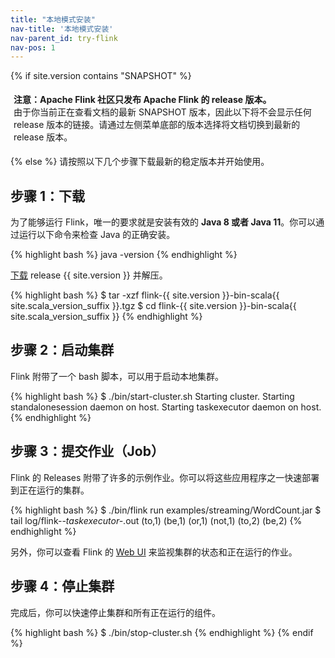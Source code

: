 ```yaml
---
title: "本地模式安装"
nav-title: '本地模式安装'
nav-parent_id: try-flink
nav-pos: 1
---
```

<!--
Licensed to the Apache Software Foundation (ASF) under one
or more contributor license agreements.  See the NOTICE file
distributed with this work for additional information
regarding copyright ownership.  The ASF licenses this file
to you under the Apache License, Version 2.0 (the
"License"); you may not use this file except in compliance
with the License.  You may obtain a copy of the License at

  http://www.apache.org/licenses/LICENSE-2.0

Unless required by applicable law or agreed to in writing,
software distributed under the License is distributed on an
"AS IS" BASIS, WITHOUT WARRANTIES OR CONDITIONS OF ANY
KIND, either express or implied.  See the License for the
specific language governing permissions and limitations
under the License.
-->
 
{% if site.version contains "SNAPSHOT" %}
<p style="border-radius: 5px; padding: 5px" class="bg-danger">
  <b>
  注意：Apache Flink 社区只发布 Apache Flink 的 release 版本。
  </b><br>
  由于你当前正在查看文档的最新 SNAPSHOT 版本，因此以下将不会显示任何 release 版本的链接。请通过左侧菜单底部的版本选择将文档切换到最新的 release 版本。
</p>
{% else %}
请按照以下几个步骤下载最新的稳定版本并开始使用。

<a name="step-1-download"></a>

## 步骤 1：下载

为了能够运行 Flink，唯一的要求就是安装有效的 __Java 8 或者 Java 11__。你可以通过运行以下命令来检查 Java 的正确安装。

{% highlight bash %}
java -version
{% endhighlight %}

[下载](https://flink.apache.org/downloads.html) release {{ site.version }} 并解压。

{% highlight bash %}
$ tar -xzf flink-{{ site.version }}-bin-scala{{ site.scala_version_suffix }}.tgz
$ cd flink-{{ site.version }}-bin-scala{{ site.scala_version_suffix }}
{% endhighlight %}

<a name="step-2-start-a-cluster"></a>

## 步骤 2：启动集群

Flink 附带了一个 bash 脚本，可以用于启动本地集群。

{% highlight bash %}
$ ./bin/start-cluster.sh
Starting cluster.
Starting standalonesession daemon on host.
Starting taskexecutor daemon on host.
{% endhighlight %}

<a name="step-3-submit-a-job"></a>

## 步骤 3：提交作业（Job）

Flink 的 Releases 附带了许多的示例作业。你可以将这些应用程序之一快速部署到正在运行的集群。

{% highlight bash %}
$ ./bin/flink run examples/streaming/WordCount.jar
$ tail log/flink-*-taskexecutor-*.out
  (to,1)
  (be,1)
  (or,1)
  (not,1)
  (to,2)
  (be,2)
{% endhighlight %}

另外，你可以查看 Flink 的 [Web UI](http://localhost:8080) 来监视集群的状态和正在运行的作业。

<a name="step-4-stop-the-cluster"></a>

## 步骤 4：停止集群

完成后，你可以快速停止集群和所有正在运行的组件。

{% highlight bash %}
$ ./bin/stop-cluster.sh
{% endhighlight %}
{% endif %}
